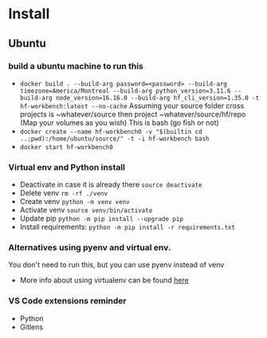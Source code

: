 # Install

## Ubuntu

### build a ubuntu machine to run this
* `docker build . --build-arg password=<password> --build-arg timezone=America/Montreal --build-arg python_version=3.11.6 --build-arg node_version=16.16.0 --build-arg hf_cli_version=1.35.0 -t hf-workbench:latest --no-cache`
Assuming your source folder cross projects is ~whatever/source then project ~whatever/source/hf/repo (Map your volumes as you wish)
This is bash (go fish or not)
* `docker create --name hf-workbench0 -v "$(builtin cd ..;pwd):/home/ubuntu/source/" -t -i hf-workbench bash`
* `docker start hf-workbench0`

### Virtual env and Python install
* Deactivate in case it is already there `source deactivate`
* Delete venv `rm -rf ./venv`
* Create venv `python -m venv venv`
* Activate venv `source venv/bin/activate`
* Update pip `python -m pip install --upgrade pip`
* Install requirements: `python -m pip install -r requirements.txt`

### Alternatives using pyenv and virtual env.
You don't need to run this, but you can use pyenv instead of venv
* More info about using virtualenv can be found [here](https://github.com/pyenv/pyenv-virtualenv#usage)

### VS Code extensions reminder
* Python
* Gitlens
